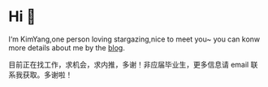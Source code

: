 # Hi  👋

I‘m KimYang,one person loving stargazing,nice to meet you~ you can konw more details about me by the [blog](https://www.kimyang.cn/).

目前正在找工作，求机会，求内推，多谢！非应届毕业生，更多信息请 email 联系我获取。多谢啦！
